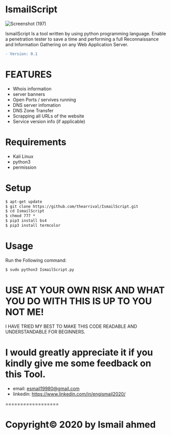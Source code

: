 # IsmailScript

![Screenshot (197)](https://user-images.githubusercontent.com/27915465/96512825-5b6e1200-1261-11eb-9ef0-f9406e99887b.png)

IsmailScript Is a tool written by using python programming language. Enable a penetration tester to save a time and performing a full Reconnaissance and Information Gathering on any Web Application Server.

```diff
- Version: 0.1
```


# FEATURES


- Whois information
- server banners
- Open Ports / servives running
- DNS server infomation
- DNS Zone Transfer
- Scrapping all URLs of the website
- Service version info (if applicable)

# Requirements

- Kali Linux
- python3
- permission

# Setup

```diff
$ apt-get update
$ git clone https://github.com/thearrival/IsmailScript.git
$ cd IsmailScript
$ chmod 777 *
$ pip3 install bs4
$ pip3 install termcolor
```

# Usage 

Run the Following command:
```diff
$ sudo python3 IsmailScript.py 
```




# USE AT YOUR OWN RISK AND WHAT YOU DO WITH THIS IS UP TO YOU NOT ME!

I HAVE TRIED MY BEST TO MAKE THIS CODE READABLE AND UNDERSTANDABLE FOR BEGINNERS.

I would greatly appreciate it if you kindly give me some feedback on this Tool.
=========================================================================
- email:      esmail19980@gmail.com
- linkedin:   https://www.linkedin.com/in/engismail2020/

==================
# Copyright© 2020 by Ismail ahmed 
